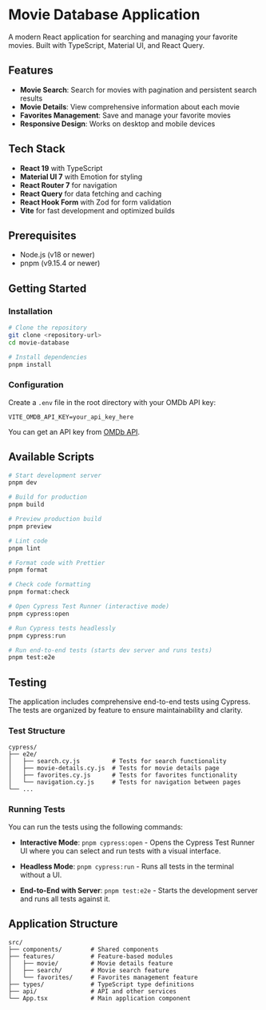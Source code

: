 # Movie Database Application

A modern React application for searching and managing your favorite movies. Built with TypeScript, Material UI, and React Query.

## Features

- **Movie Search**: Search for movies with pagination and persistent search results
- **Movie Details**: View comprehensive information about each movie
- **Favorites Management**: Save and manage your favorite movies
- **Responsive Design**: Works on desktop and mobile devices

## Tech Stack

- **React 19** with TypeScript
- **Material UI 7** with Emotion for styling
- **React Router 7** for navigation
- **React Query** for data fetching and caching
- **React Hook Form** with Zod for form validation
- **Vite** for fast development and optimized builds

## Prerequisites

- Node.js (v18 or newer)
- pnpm (v9.15.4 or newer)

## Getting Started

### Installation

```bash
# Clone the repository
git clone <repository-url>
cd movie-database

# Install dependencies
pnpm install
```

### Configuration

Create a `.env` file in the root directory with your OMDb API key:

```
VITE_OMDB_API_KEY=your_api_key_here
```

You can get an API key from [OMDb API](https://www.omdbapi.com/apikey.aspx).

## Available Scripts

```bash
# Start development server
pnpm dev

# Build for production
pnpm build

# Preview production build
pnpm preview

# Lint code
pnpm lint

# Format code with Prettier
pnpm format

# Check code formatting
pnpm format:check

# Open Cypress Test Runner (interactive mode)
pnpm cypress:open

# Run Cypress tests headlessly
pnpm cypress:run

# Run end-to-end tests (starts dev server and runs tests)
pnpm test:e2e
```

## Testing

The application includes comprehensive end-to-end tests using Cypress. The tests are organized by feature to ensure maintainability and clarity.

### Test Structure

```
cypress/
├── e2e/
│   ├── search.cy.js         # Tests for search functionality
│   ├── movie-details.cy.js  # Tests for movie details page
│   ├── favorites.cy.js      # Tests for favorites functionality
│   └── navigation.cy.js     # Tests for navigation between pages
└── ...
```

### Running Tests

You can run the tests using the following commands:

- **Interactive Mode**: `pnpm cypress:open` - Opens the Cypress Test Runner UI where you can select and run tests with a visual interface.
  
- **Headless Mode**: `pnpm cypress:run` - Runs all tests in the terminal without a UI.
  
- **End-to-End with Server**: `pnpm test:e2e` - Starts the development server and runs all tests against it.

## Application Structure

```
src/
├── components/        # Shared components
├── features/          # Feature-based modules
│   ├── movie/         # Movie details feature
│   ├── search/        # Movie search feature
│   └── favorites/     # Favorites management feature
├── types/             # TypeScript type definitions
├── api/               # API and other services
└── App.tsx            # Main application component
```